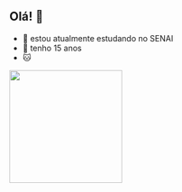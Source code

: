 ## Olá! 👋




- 🎒 estou atualmente estudando no SENAI
- 🌱 tenho 15 anos
- 🐱

 <div>
    <img align="center"  height="200" width="200" src="https://img1.picmix.com/output/stamp/thumb/6/6/3/0/1660366_727c5.gif">
 </div>
